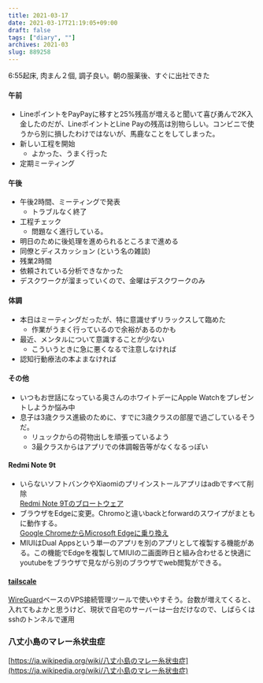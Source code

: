 ```yaml
---
title: 2021-03-17
date: 2021-03-17T21:19:05+09:00
draft: false
tags: ["diary", ""]
archives: 2021-03
slug: 889258
---
```

6:55起床, 肉まん２個, 調子良い。朝の服薬後、すぐに出社できた
#### 午前
- LineポイントをPayPayに移すと25%残高が増えると聞いて喜び勇んで2K入金したのだが、LineポイントとLine Payの残高は別物らしい。コンビニで使うから別に損したわけではないが、馬鹿なことをしてしまった。
- 新しい工程を開始
  - よかった、うまく行った
- 定期ミーティング
#### 午後
- 午後2時間、ミーティングで発表
  - トラブルなく終了
- 工程チェック
  - 問題なく進行している。
- 明日のために後処理を進められるところまで進める
- 同僚とディスカッション (という名の雑談)
- 残業2時間
- 依頼されている分析できなかった
- デスクワークが溜まっていくので、金曜はデスクワークのみ
#### 体調
- 本日はミーティングだったが、特に意識せずリラックスして臨めた
  - 作業がうまく行っているので余裕があるのかも
- 最近、メンタルについて意識することが少ない
  - こういうときに急に悪くなるで注意しなければ
- 認知行動療法の本よまなければ
#### その他
- いつもお世話になっている奥さんのホワイトデーにApple Watchをプレゼントしようか悩み中
- 息子は3歳クラス進級のために、すでに3歳クラスの部屋で過ごしているそうだ。
  - リュックからの荷物出しを頑張っているよう
  - 3最クラスからはアプリでの体調報告等がなくなるっぽい 
#### Redmi Note 9t
- いらないソフトバンクやXiaomiのプリインストールアプリはadbですべて削除  
[Redmi Note 9Tのブロートウェア](https://scrapbox.io/shao/Redmi_Note_9Tのブロートウェア)
- ブラウザをEdgeに変更。Chromoと違いbackとforwardのスワイプがまともに動作する。  
[Google ChromeからMicrosoft Edgeに乗り換え](https://sho.tdiary.net/20201104.html#p01)
- MIUIはDual Appsという単一のアプリを別のアプリとして複製する機能がある。この機能でEdgeを複製してMIUIの二画面昨日と組み合わせると快適にyoutubeをブラウザで見ながら別のブラウザでweb閲覧ができる。
#### [tailscale](https://tailscale.com)  
[WireGuard](https://ja.wikipedia.org/wiki/WireGuard)ベースのVPS接続管理ツールで使いやすそう。台数が増えてくると、入れてもよかと思うけど、現状で自宅のサーバーは一台だけなので、しばらくはsshのトンネルで運用

### 八丈小島のマレー糸状虫症
[https://ja.wikipedia.org/wiki/八丈小島のマレー糸状虫症](https://ja.wikipedia.org/wiki/八丈小島のマレー糸状虫症)